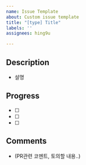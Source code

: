 ```yaml
---
name: Issue Template
about: Custom issue template
title: "[type] Title"
labels: ''
assignees: hing9u

---
```


## Description

- 설명

## Progress

- [ ] 
- [ ]
- [ ]

## Comments

- (PR관련 코멘트, 토의할 내용..)
